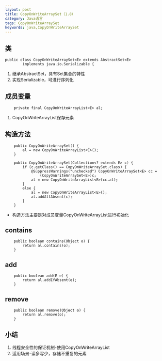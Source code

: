 ```yaml
---
layout: post
title: CopyOnWriteArraySet（1.8）
category: Java语言
tags: CopyOnWriteArraySet
keywords: java,CopyOnWriteArraySet
---
```

## 类

```
public class CopyOnWriteArraySet<E> extends AbstractSet<E>
        implements java.io.Serializable {
```

1. 继承AbstractSet，具有Set集合的特性
2. 实现Serializable，可进行序列化

## 成员变量

```
    private final CopyOnWriteArrayList<E> al;
```
1. CopyOnWriteArrayList保存元素

## 构造方法

```
    public CopyOnWriteArraySet() {
        al = new CopyOnWriteArrayList<E>();
    }
	
    public CopyOnWriteArraySet(Collection<? extends E> c) {
        if (c.getClass() == CopyOnWriteArraySet.class) {
            @SuppressWarnings("unchecked") CopyOnWriteArraySet<E> cc =
                (CopyOnWriteArraySet<E>)c;
            al = new CopyOnWriteArrayList<E>(cc.al);
        }
        else {
            al = new CopyOnWriteArrayList<E>();
            al.addAllAbsent(c);
        }
    }	
```

- 构造方法主要是对成员变量CopyOnWriteArrayList进行初始化

## contains

```
    public boolean contains(Object o) {
        return al.contains(o);
    }
```

## add

```
    public boolean add(E e) {
        return al.addIfAbsent(e);
    }
```

## remove

```
    public boolean remove(Object o) {
        return al.remove(o);
    }
```

## 小结
1. 线程安全性的保证机制-使用CopyOnWriteArrayList
2. 适用场景-读多写少，存储不重复的元素










